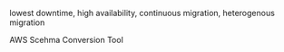 
lowest downtime, high availability, continuous migration, heterogenous migration


AWS Scehma Conversion Tool